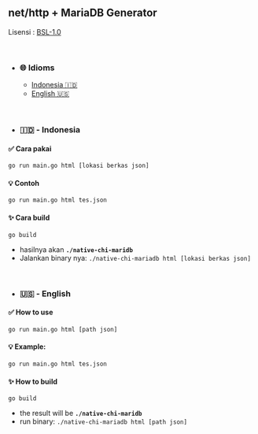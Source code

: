 ## net/http + MariaDB Generator

Lisensi : [BSL-1.0](./LICENSE)

<br>

- ### 🌐 Idioms
  - [Indonesia 🇮🇩](#indonesia)
  - [English 🇺🇸](#english)

<br>

- ### 🇮🇩 - Indonesia

#### ✅ Cara pakai 
```
go run main.go html [lokasi berkas json]
```

#### 💡 Contoh
```
go run main.go html tes.json
```

#### ✨ Cara build
```
go build
```
- hasilnya akan **`./native-chi-maridb`**
- Jalankan binary nya: `./native-chi-mariadb html [lokasi berkas json]`

<br>

- ### 🇺🇸 - English

#### ✅ How to use  
```
go run main.go html [path json]
```

#### 💡 Example:  
```
go run main.go html tes.json
```

#### ✨ How to build
```
go build
```
- the result will be **`./native-chi-maridb`**
- run binary: `./native-chi-mariadb html [path json]`
